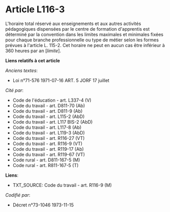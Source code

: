 # Article L116-3

L'horaire total réservé aux enseignements et aux autres activités pédagogiques dispensées par le centre de formation
d'apprentis est déterminé par la convention dans les limites maximales et minimales fixées pour chaque branche
professionnelle ou type de métier selon les formes prévues à l'article L. 115-2. Cet horaire ne peut en aucun cas être
inférieur à 360 heures par an [*limite*].

**Liens relatifs à cet article**

_Anciens textes_:

  - Loi n°71-576 1971-07-16 ART. 5 JORF 17 juillet

_Cité par_:

  - Code de l'éducation - art. L337-4 (V)
  - Code du travail - art. D811-70 (Ab)
  - Code du travail - art. D811-9 (Ab)
  - Code du travail - art. L115-2 (AbD)
  - Code du travail - art. L117 BIS-2 (AbD)
  - Code du travail - art. L117-8 (Ab)
  - Code du travail - art. L119-3 (AbD)
  - Code du travail - art. R116-27 (VT)
  - Code du travail - art. R116-9 (VT)
  - Code du travail - art. R119-17 (Ab)
  - Code du travail - art. R119-67 (VT)
  - Code rural - art. D811-167-5 (M)
  - Code rural - art. R811-167-5 (T)

**Liens**:

  - TXT_SOURCE: Code du travail - art. R116-9 (M)

_Codifié par_:

  - Décret n°73-1046 1973-11-15
